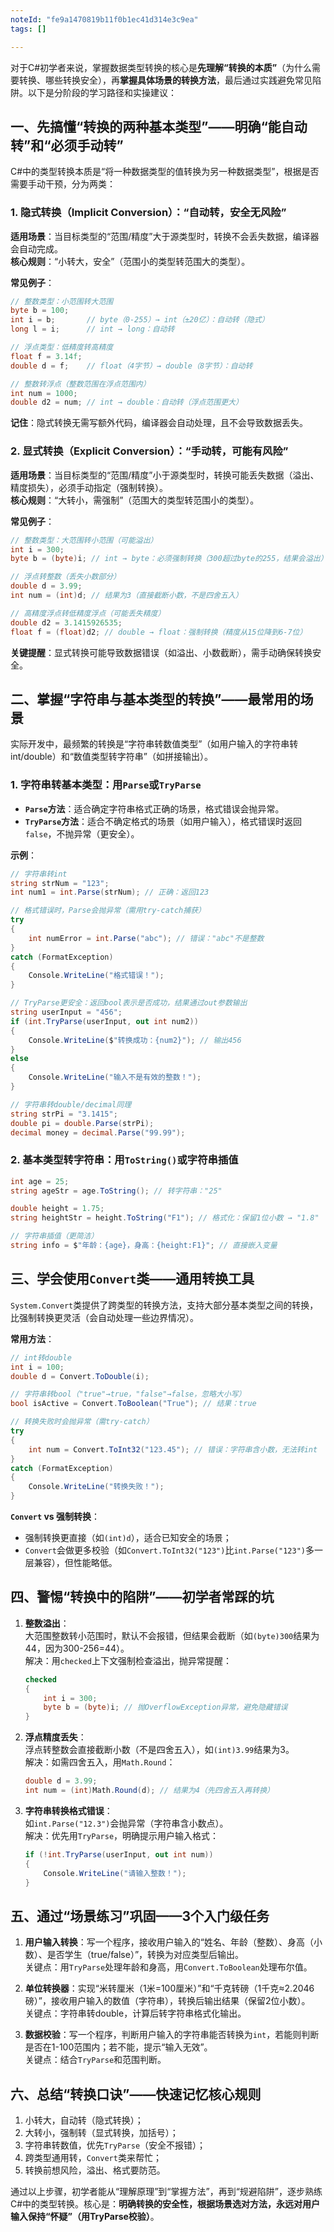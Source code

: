 ```yaml
---
noteId: "fe9a1470819b11f0b1ec41d314e3c9ea"
tags: []

---
```


对于C#初学者来说，掌握数据类型转换的核心是**先理解“转换的本质”**（为什么需要转换、哪些转换安全），再**掌握具体场景的转换方法**，最后通过实践避免常见陷阱。以下是分阶段的学习路径和实操建议：


## 一、先搞懂“转换的两种基本类型”——明确“能自动转”和“必须手动转”
C#中的类型转换本质是“将一种数据类型的值转换为另一种数据类型”，根据是否需要手动干预，分为两类：


### 1. 隐式转换（Implicit Conversion）：“自动转，安全无风险”
**适用场景**：当目标类型的“范围/精度”大于源类型时，转换不会丢失数据，编译器会自动完成。  
**核心规则**：“小转大，安全”（范围小的类型转范围大的类型）。  

**常见例子**：  
```csharp
// 整数类型：小范围转大范围
byte b = 100;
int i = b;       // byte（0-255）→ int（±20亿）：自动转（隐式）
long l = i;      // int → long：自动转

// 浮点类型：低精度转高精度
float f = 3.14f;
double d = f;    // float（4字节）→ double（8字节）：自动转

// 整数转浮点（整数范围在浮点范围内）
int num = 1000;
double d2 = num; // int → double：自动转（浮点范围更大）
```

**记住**：隐式转换无需写额外代码，编译器会自动处理，且不会导致数据丢失。


### 2. 显式转换（Explicit Conversion）：“手动转，可能有风险”
**适用场景**：当目标类型的“范围/精度”小于源类型时，转换可能丢失数据（溢出、精度损失），必须手动指定（强制转换）。  
**核心规则**：“大转小，需强制”（范围大的类型转范围小的类型）。  

**常见例子**：  
```csharp
// 整数类型：大范围转小范围（可能溢出）
int i = 300;
byte b = (byte)i; // int → byte：必须强制转换（300超过byte的255，结果会溢出）

// 浮点转整数（丢失小数部分）
double d = 3.99;
int num = (int)d; // 结果为3（直接截断小数，不是四舍五入）

// 高精度浮点转低精度浮点（可能丢失精度）
double d2 = 3.1415926535;
float f = (float)d2; // double → float：强制转换（精度从15位降到6-7位）
```

**关键提醒**：显式转换可能导致数据错误（如溢出、小数截断），需手动确保转换安全。


## 二、掌握“字符串与基本类型的转换”——最常用的场景
实际开发中，最频繁的转换是“字符串转数值类型”（如用户输入的字符串转int/double）和“数值类型转字符串”（如拼接输出）。


### 1. 字符串转基本类型：用`Parse`或`TryParse`
- **`Parse`方法**：适合确定字符串格式正确的场景，格式错误会抛异常。  
- **`TryParse`方法**：适合不确定格式的场景（如用户输入），格式错误时返回`false`，不抛异常（更安全）。  

**示例**：  
```csharp
// 字符串转int
string strNum = "123";
int num1 = int.Parse(strNum); // 正确：返回123

// 格式错误时，Parse会抛异常（需用try-catch捕获）
try
{
    int numError = int.Parse("abc"); // 错误："abc"不是整数
}
catch (FormatException)
{
    Console.WriteLine("格式错误！");
}

// TryParse更安全：返回bool表示是否成功，结果通过out参数输出
string userInput = "456";
if (int.TryParse(userInput, out int num2))
{
    Console.WriteLine($"转换成功：{num2}"); // 输出456
}
else
{
    Console.WriteLine("输入不是有效的整数！");
}

// 字符串转double/decimal同理
string strPi = "3.1415";
double pi = double.Parse(strPi);
decimal money = decimal.Parse("99.99");
```


### 2. 基本类型转字符串：用`ToString()`或字符串插值
```csharp
int age = 25;
string ageStr = age.ToString(); // 转字符串："25"

double height = 1.75;
string heightStr = height.ToString("F1"); // 格式化：保留1位小数 → "1.8"

// 字符串插值（更简洁）
string info = $"年龄：{age}，身高：{height:F1}"; // 直接嵌入变量
```


## 三、学会使用`Convert`类——通用转换工具
`System.Convert`类提供了跨类型的转换方法，支持大部分基本类型之间的转换，比强制转换更灵活（会自动处理一些边界情况）。  

**常用方法**：  
```csharp
// int转double
int i = 100;
double d = Convert.ToDouble(i);

// 字符串转bool（"true"→true，"false"→false，忽略大小写）
bool isActive = Convert.ToBoolean("True"); // 结果：true

// 转换失败时会抛异常（需try-catch）
try
{
    int num = Convert.ToInt32("123.45"); // 错误：字符串含小数，无法转int
}
catch (FormatException)
{
    Console.WriteLine("转换失败！");
}
```

**`Convert` vs 强制转换**：  
- 强制转换更直接（如`(int)d`），适合已知安全的场景；  
- `Convert`会做更多校验（如`Convert.ToInt32("123")`比`int.Parse("123")`多一层兼容），但性能略低。


## 四、警惕“转换中的陷阱”——初学者常踩的坑
1. **整数溢出**：  
   大范围整数转小范围时，默认不会报错，但结果会截断（如`(byte)300`结果为44，因为300-256=44）。  
   解决：用`checked`上下文强制检查溢出，抛异常提醒：  
   ```csharp
   checked
   {
       int i = 300;
       byte b = (byte)i; // 抛OverflowException异常，避免隐藏错误
   }
   ```

2. **浮点精度丢失**：  
   浮点转整数会直接截断小数（不是四舍五入），如`(int)3.99`结果为3。  
   解决：如需四舍五入，用`Math.Round`：  
   ```csharp
   double d = 3.99;
   int num = (int)Math.Round(d); // 结果为4（先四舍五入再转换）
   ```

3. **字符串转换格式错误**：  
   如`int.Parse("12.3")`会抛异常（字符串含小数点）。  
   解决：优先用`TryParse`，明确提示用户输入格式：  
   ```csharp
   if (!int.TryParse(userInput, out int num))
   {
       Console.WriteLine("请输入整数！");
   }
   ```


## 五、通过“场景练习”巩固——3个入门级任务
1. **用户输入转换**：写一个程序，接收用户输入的“姓名、年龄（整数）、身高（小数）、是否学生（true/false）”，转换为对应类型后输出。  
   关键点：用`TryParse`处理年龄和身高，用`Convert.ToBoolean`处理布尔值。

2. **单位转换器**：实现“米转厘米（1米=100厘米）”和“千克转磅（1千克≈2.2046磅）”，接收用户输入的数值（字符串），转换后输出结果（保留2位小数）。  
   关键点：字符串转double，计算后转字符串格式化输出。

3. **数据校验**：写一个程序，判断用户输入的字符串能否转换为`int`，若能则判断是否在1-100范围内；若不能，提示“输入无效”。  
   关键点：结合`TryParse`和范围判断。


## 六、总结“转换口诀”——快速记忆核心规则
1. 小转大，自动转（隐式转换）；  
2. 大转小，强制转（显式转换，加括号）；  
3. 字符串转数值，优先`TryParse`（安全不报错）；  
4. 跨类型通用转，`Convert`类来帮忙；  
5. 转换前想风险，溢出、格式要防范。

通过以上步骤，初学者能从“理解原理”到“掌握方法”，再到“规避陷阱”，逐步熟练C#中的类型转换。核心是：**明确转换的安全性，根据场景选对方法，永远对用户输入保持“怀疑”（用TryParse校验）**。